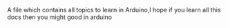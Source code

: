 A file which contains all topics to learn in Arduino,I hope if you learn all this docs then you might good in arduino 

